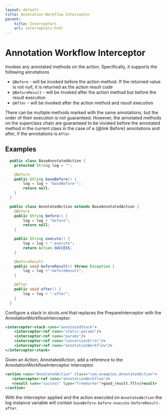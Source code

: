 ```yaml
---
layout: default
title: Annotation Workflow Interceptor
parent:
    title: Interceptors
    url: interceptors.html
---
```


# Annotation Workflow Interceptor

Invokes any annotated methods on the action. Specifically, it supports the following annotations
 
 - `@Before` - will be invoked before the action method. If the returned value is not null, it is returned as the action 
   result code
 - `@BeforeResult` - will be invoked after the action method but before the result execution
 - `@After` - will be invoked after the action method and result execution

There can be multiple methods marked with the same annotations, but the order of their execution is not guaranteed. 
However, the annotated methods on the superclass chain are guaranteed to be invoked before the annotated method in the current 
class in the case of a {@link Before} annotations and after, if the annotations is `After`

## Examples

```java
  public class BaseAnnotatedAction {
  	protected String log = "";

  	@Before
  	public String baseBefore() {
  		log = log + "baseBefore-";
  		return null;
  	}
  }

  public class AnnotatedAction extends BaseAnnotatedAction {
  	@Before
  	public String before() {
  		log = log + "before";
  		return null;
  	}

  	public String execute() {
  		log = log + "-execute";
  		return Action.SUCCESS;
  	}

  	@BeforeResult
  	public void beforeResult() throws Exception {
  		log = log +"-beforeResult";
  	}

  	@After
  	public void after() {
  		log = log + "-after";
  	}
  }
```

Configure a stack in struts\.xml that replaces the PrepareInterceptor with the AnnotationWorkflowInterceptor:

```xml
<interceptor-stack name="annotatedStack">
	<interceptor-ref name="static-params"/>
	<interceptor-ref name="params"/>
	<interceptor-ref name="conversionError"/>
	<interceptor-ref name="annotationWorkflow"/>
</interceptor-stack>
```

Given an Action, AnnotatedAction, add a reference to the AnnotationWorkflowInterceptor interceptor\.

```xml
<action name="AnnotatedAction" class="com.examples.AnnotatedAction">
   <interceptor-ref name="annotationWorkflow"/>
   <result name="success" type="freemarker">good_result.ftl</result>
</action>
```

With the interceptor applied and the action executed on `AnnotatedAction` the log instance variable will contain 
`baseBefore-before-execute-beforeResult-after`.
